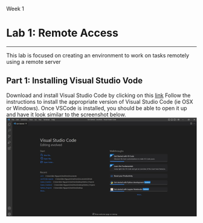 Week 1
# Lab 1: Remote Access
---
This lab is focused on creating an environment to work on tasks remotely using a remote server

## Part 1: Installing Visual Studio Vode
Download and install Visual Studio Code by clicking on this [link](https://code.visualstudio.com/)
Follow the instructions to install the appropriate version of Visual Studio Code (ie OSX or Windows).
Once VSCode is installed, you should be able to open it up and have it look similar to the screenshot
below.
![Image](OpeningVSCode.jpg)
